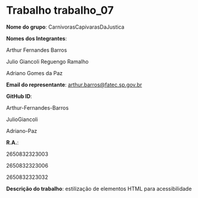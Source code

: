 # Trabalho trabalho_07
**Nome do grupo**: CarnivorasCapivarasDaJustica

**Nomes dos Integrantes**:

Arthur Fernandes Barros

Julio Giancoli Reguengo Ramalho 

Adriano Gomes da Paz 
  
**Email do representante**: arthur.barros@fatec.sp.gov.br

**GitHub ID**:

Arthur-Fernandes-Barros

JulioGiancoli

Adriano-Paz

**R.A.**:

2650832323003

2650832323006

2650832323032


**Descrição do trabalho**: estilização de elementos HTML para acessibilidade
